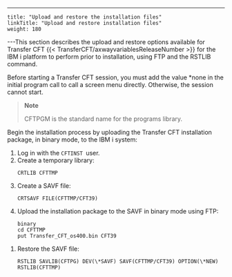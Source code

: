 ---
    title: "Upload and restore the installation files"
    linkTitle: "Upload and restore installation files"
    weight: 180
---This section describes the upload and restore options available for Transfer CFT {{< TransferCFT/axwayvariablesReleaseNumber  >}} for the IBM i platform to perform prior to installation, using FTP and the RSTLIB command.

Before starting a Transfer CFT session, you must add the value \*none in the initial program call to call a screen menu directly. Otherwise, the session cannot start.

> **Note**
>
> CFTPGM is the standard name for the programs library.

Begin the installation process by uploading the Transfer CFT installation package, in binary mode, to the IBM i system:

1. Log in with the `CFTINST `user.
1. Create a temporary library:  
    ```
    CRTLIB CFTTMP
    ```
1. Create a SAVF file:  
    ```
    CRTSAVF FILE(CFTTMP/CFT39)
    ```
1. Upload the installation package to the SAVF in binary mode using FTP:  
    ```
    binary
    cd CFTTMP
    put Transfer_CFT_os400.bin CFT39
    ```

<!-- -->

1. Restore the SAVF file:  
    ```
    RSTLIB SAVLIB(CFTPG) DEV(\*SAVF) SAVF(CFTTMP/CFT39) OPTION(\*NEW) RSTLIB(CFTTMP)
    ```
